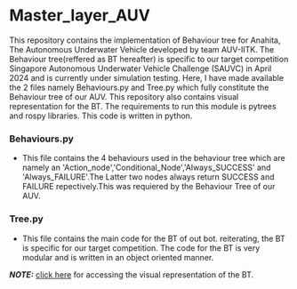 # Master_layer_AUV

This repository contains the implementation of Behaviour tree for Anahita, The Autonomous Underwater Vehicle developed by team AUV-IITK. The Behaviour tree(reffered as BT hereafter) is specific to our target competition Singapore Autonomous Underwater Vehicle Challenge (SAUVC) in April 2024 and is currently under simulation testing. Here, I have made available the 2 files namely Behaviours.py and Tree.py which fully constitute the Behaviour tree of our AUV. This repository also contains visual representation for the BT. The requirements to run this module is pytrees and rospy libraries. This code is written in python. 

### Behaviours.py

* This file contains the 4 behaviours used in the behaviour tree which are namely an 'Action_node','Conditional_Node','Always_SUCCESS' and 'Always_FAILURE'.The Latter two nodes always return SUCCESS and FAILURE repectively.This was requiered by the Behaviour Tree of our AUV.

### Tree.py
* This file contains the main code for the BT of out bot. reiterating, the BT is specific for our target competition. The code for the BT is very modular and is written in an object oriented manner.

***NOTE:*** [click here](https://iitk-my.sharepoint.com/personal/abhijitsj22_iitk_ac_in/_layouts/15/Doc.aspx?sourcedoc=%7Bc26257ec-0366-43b5-baae-a668b12da8bf%7D&action=edit&wd=target%28New%20Section%201.one%7Cee1f7d90-a477-452a-8f01-fc0457e9fbff%2FNavigation%20%3D%2015%20points%7C58e0ece5-b1dc-4365-915d-821a8927e122%2F%29&wdorigin=NavigationUrl) for accessing the visual representation of the BT.


